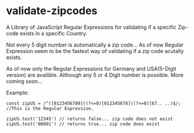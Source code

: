 # validate-zipcodes
A Library of JavaScript Regular Expressions for validating if a specific Zip-code exists in a specific Country.

Not every 5 digit number is automatically a zip code... 
As of now Regular Expression seem to be the fastest way of validating if a zip code acutally exists.


As of now only the Regular Expressions for Germany and USA(5-Digit version) are availible. Although any 5 or 4 Digit number is possible. More coming soon...

Example: 
```
const zipUS = /^([0123456789]((?<=0)[012345678]((?<=0)[67.. ..)$/; //This is the Regular Expression.

zipUS.test('12345') // returns false... zip code does not exist
zipUS.test('00601') // returns true... zip code does exist

```
